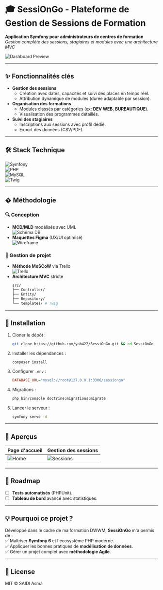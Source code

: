 # 🎓 SessiOnGo - Plateforme de Gestion de Sessions de Formation  
**Application Symfony pour administrateurs de centres de formation**  
*Gestion complète des sessions, stagiaires et modules avec une architecture MVC*  

![Dashboard Preview](https://github.com/user-attachments/assets/0dcbc7e0-9c2d-4519-b167-efb5cccb416e)  

---

## ✨ Fonctionnalités clés  
- **Gestion des sessions**  
  - Création avec dates, capacités et suivi des places en temps réel.  
  - Attribution dynamique de modules (durée adaptable par session).  
- **Organisation des formations**  
  - Modules classés par catégories (ex: **DEV WEB**, **BUREAUTIQUE**).  
  - Visualisation des programmes détaillés.  
- **Suivi des stagiaires**  
  - Inscriptions aux sessions avec profil dédié.  
  - Export des données (CSV/PDF).

---

## 🛠️ Stack Technique  
![Symfony](https://img.shields.io/badge/Symfony-6.3-%23000000?logo=symfony)  
![PHP](https://img.shields.io/badge/PHP-8.1-%23777BB4?logo=php)  
![MySQL](https://img.shields.io/badge/MySQL-8.0-%234479A1?logo=mysql)  
![Twig](https://img.shields.io/badge/Twig-3.x-%23993333?logo=twig)  

---

## � Méthodologie  
### 🔍 Conception  
- **MCD/MLD** modélisés avec UML  
  ![Schéma DB](https://github.com/user-attachments/assets/b64b4c2a-3c5a-4c50-be6b-5c4dc5f2c90d)  
- **Maquettes Figma** (UX/UI optimisé)  
  ![Wireframe](https://github.com/user-attachments/assets/a4a287b0-e54a-4140-9f84-3d75a19354bb)  

### 📌 Gestion de projet  
- **Méthode MoSCoW** via Trello  
  ![Trello](https://github.com/user-attachments/assets/87a706d1-ffa4-4884-a24f-67fd2e5f73ee)  
- **Architecture MVC** stricte  
  ```bash
  src/
  ├── Controller/
  ├── Entity/
  ├── Repository/
  └── templates/ # Twig
  ```

---

## 🚀 Installation  
1. Cloner le dépôt :  
   ```bash  
   git clone https://github.com/yah422/SessiOnGo.git && cd SessiOnGo  
   ```  
2. Installer les dépendances :  
   ```bash  
   composer install  
   ```  
3. Configurer `.env` :  
   ```ini  
   DATABASE_URL="mysql://root@127.0.0.1:3306/sessiongo"  
   ```  
4. Migrations :  
   ```bash  
   php bin/console doctrine:migrations:migrate  
   ```  
5. Lancer le serveur :  
   ```bash  
   symfony serve -d  
   ```  

---

## 📸 Aperçus  
| Page d'accueil | Gestion des sessions |  
|----------------|----------------------|  
| ![Home](https://github.com/user-attachments/assets/ad6c1570-047d-401f-9934-89f94e693d2b) | ![Sessions](https://github.com/user-attachments/assets/657c959c-56e2-4cb8-b1b4-e373014498f9) |  

---

## 🔮 Roadmap  
- [ ] **Tests automatisés** (PHPUnit).  
- [ ] **Tableau de bord** avancé avec statistiques.  

---

## 💡 Pourquoi ce projet ?  
Développé dans le cadre de ma formation DWWM, **SessiOnGo** m'a permis de :  
✅ Maîtriser **Symfony 6** et l'écosystème PHP moderne.  
✅ Appliquer les bonnes pratiques de **modélisation de données**.  
✅ Gérer un projet complet avec **méthodologie Agile**.  

---

## 📜 License  
MIT © SAIDI Asma
